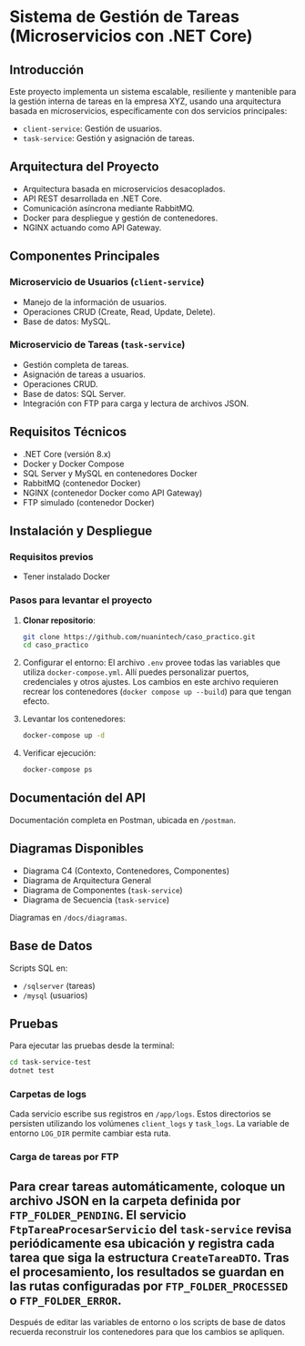 # Sistema de Gestión de Tareas (Microservicios con .NET Core)

## Introducción
Este proyecto implementa un sistema escalable, resiliente y mantenible para la gestión interna de tareas en la empresa XYZ, usando una arquitectura basada en microservicios, específicamente con dos servicios principales: 
- `client-service`: Gestión de usuarios.
- `task-service`: Gestión y asignación de tareas.

## Arquitectura del Proyecto

- Arquitectura basada en microservicios desacoplados.
- API REST desarrollada en .NET Core.
- Comunicación asíncrona mediante RabbitMQ.
- Docker para despliegue y gestión de contenedores.
- NGINX actuando como API Gateway.

## Componentes Principales

### Microservicio de Usuarios (`client-service`)
- Manejo de la información de usuarios.
- Operaciones CRUD (Create, Read, Update, Delete).
- Base de datos: MySQL.

### Microservicio de Tareas (`task-service`)
- Gestión completa de tareas.
- Asignación de tareas a usuarios.
- Operaciones CRUD.
- Base de datos: SQL Server.
- Integración con FTP para carga y lectura de archivos JSON.

## Requisitos Técnicos

- .NET Core (versión 8.x)
- Docker y Docker Compose
- SQL Server y MySQL en contenedores Docker
- RabbitMQ (contenedor Docker)
- NGINX (contenedor Docker como API Gateway)
- FTP simulado (contenedor Docker)

## Instalación y Despliegue

### Requisitos previos
- Tener instalado Docker 

### Pasos para levantar el proyecto

1. **Clonar repositorio**:
   ```bash
   git clone https://github.com/nuanintech/caso_practico.git
   cd caso_practico

2. Configurar el entorno:
El archivo `.env` provee todas las variables que utiliza `docker-compose.yml`. Allí puedes personalizar puertos, credenciales y otros ajustes. Los cambios en este archivo requieren recrear los contenedores (`docker compose up --build`) para que tengan efecto.


3. Levantar los contenedores:
   ```bash
   docker-compose up -d
   ```

4. Verificar ejecución:
   ```bash
   docker-compose ps
   ```
## Documentación del API

Documentación completa en Postman, ubicada en `/postman`.

## Diagramas Disponibles

- Diagrama C4 (Contexto, Contenedores, Componentes)
- Diagrama de Arquitectura General
- Diagrama de Componentes (`task-service`)
- Diagrama de Secuencia (`task-service`)

Diagramas en `/docs/diagramas`.

## Base de Datos

Scripts SQL en:
- `/sqlserver` (tareas)
- `/mysql` (usuarios)

## Pruebas

Para ejecutar las pruebas desde la terminal:

```bash
cd task-service-test
dotnet test
```


### Carpetas de logs
Cada servicio escribe sus registros en `/app/logs`. Estos directorios se persisten utilizando los volúmenes `client_logs` y `task_logs`. La variable de entorno `LOG_DIR` permite cambiar esta ruta.

### Carga de tareas por FTP
Para crear tareas automáticamente, coloque un archivo JSON en la carpeta definida por `FTP_FOLDER_PENDING`. El servicio `FtpTareaProcesarServicio` del `task-service` revisa periódicamente esa ubicación y registra cada tarea que siga la estructura `CreateTareaDTO`. Tras el procesamiento, los resultados se guardan en las rutas configuradas por `FTP_FOLDER_PROCESSED` o `FTP_FOLDER_ERROR`.
---

Después de editar las variables de entorno o los scripts de base de datos recuerda reconstruir los contenedores para que los cambios se apliquen.

